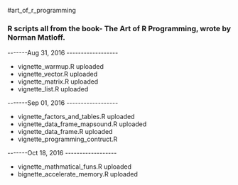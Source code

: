 #art_of_r_programming
### R scripts all from the book- The Art of R Programming, wrote by Norman Matloff.

-------Aug 31, 2016 ------------------

- vignette_warmup.R uploaded
- vignette_vector.R uploaded
- vignette_matrix.R uploaded
- vignette_list.R uploaded

-------Sep 01, 2016 ------------------
- vignette_factors_and_tables.R uploaded
- vignette_data_frame_mapsound.R uploaded
- vignette_data_frame.R uploaded
- vignette_programming_contruct.R

-------Oct 18, 2016 ------------------
- vignette_mathmatical_funs.R uploaded
- bignette_accelerate_memory.R uploaded
